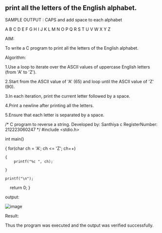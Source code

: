 ## print all the letters of the English alphabet.

SAMPLE OUTPUT : CAPS and add space to each alphabet

A B C D E F G H I J K L M N O P Q R S T U V W X Y Z

AIM:

To write a C program to print all the letters of the English alphabet.

Algorithm:

1.Use a loop to iterate over the ASCII values of uppercase English letters (from 'A' to 'Z').

2.Start from the ASCII value of 'A' (65) and loop until the ASCII value of 'Z' (90).

3.In each iteration, print the current letter followed by a space.

4.Print a newline after printing all the letters.

5.Ensure that each letter is separated by a space.

/*
C program to reverse a string.
Developed by: Santhiya c
RegisterNumber:  212223060247
*/
#include <stdio.h>

int main()

{
    for(char ch = 'A'; ch <= 'Z'; ch++)
    
    {
        printf("%c ", ch);
        
    }
    
    printf("\n");
    
    return 0;
}

output:

![image](https://github.com/user-attachments/assets/2fa64d0d-d44e-481a-bca5-0ab349065c9f)

Result:

Thus the program was executed and the output was verified successfully.
